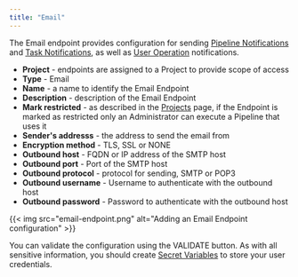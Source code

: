 ```yaml
---
title: "Email"
---
```


The Email endpoint provides configuration for sending [Pipeline Notifications](/Pipelines/#notifications) and [Task Notifications](/Pipelines/Tasks/#task-notifications), as well as [User Operation](/User-Operations) notifications.

* **Project** - endpoints are assigned to a Project to provide scope of access
* **Type** - Email
* **Name** - a name to identify the Email Endpoint
* **Description** - description of the Email Endpoint
* **Mark restricted** - as described in the [Projects](/Configure/Projects) page, if the Endpoint is marked as restricted only an Administrator can execute a Pipeline that uses it
* **Sender's addresss** - the address to send the email from
* **Encryption method** - TLS, SSL or NONE
* **Outbound host** - FQDN or IP address of the SMTP host
* **Outbound port** - Port of the SMTP host
* **Outbound protocol** - protocol for sending, SMTP or POP3
* **Outbound username** - Username to authenticate with the outbound host
* **Outbound password** - Password to authenticate with the outbound host

{{< img src="email-endpoint.png" alt="Adding an Email Endpoint configuration" >}}

You can validate the configuration using the VALIDATE button. As with all sensitive information, you should create [Secret Variables](/Configure/Variables/) to store your user credentials.